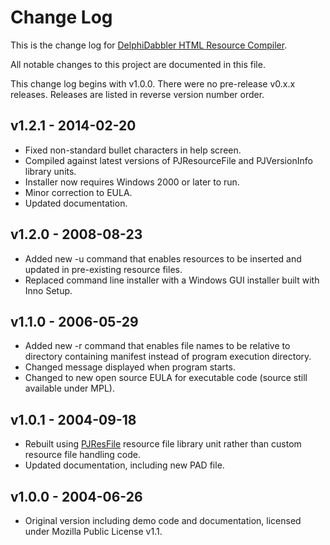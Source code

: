 # Change Log

This is the change log for [DelphiDabbler HTML Resource Compiler][1].

All notable changes to this project are documented in this file.

This change log begins with v1.0.0. There were no pre-release v0.x.x releases. Releases are listed in reverse version number order.

## v1.2.1 - 2014-02-20
+ Fixed non-standard bullet characters in help screen.
+ Compiled against latest versions of PJResourceFile and PJVersionInfo library units.
+ Installer now requires Windows 2000 or later to run.
+ Minor correction to EULA.
+ Updated documentation.

## v1.2.0 - 2008-08-23
+ Added new -u command that enables resources to be inserted and updated in pre-existing resource files.
+ Replaced command line installer with a Windows GUI installer built with Inno Setup.

## v1.1.0 - 2006-05-29
+ Added new -r command that enables file names to be relative to directory containing manifest instead of program execution directory.
+ Changed message displayed when program starts.
+ Changed to new open source EULA for executable code (source still available under MPL).

## v1.0.1 - 2004-09-18
+ Rebuilt using [PJResFile][2] resource file library unit rather than custom resource file handling code.
+ Updated documentation, including new PAD file.

## v1.0.0 - 2004-06-26
+ Original version including demo code and documentation, licensed under Mozilla Public License v1.1.

[1]: https://delphidabbler.com/software/htmlres
[2]: https://delphidabbler.com/software/resfile